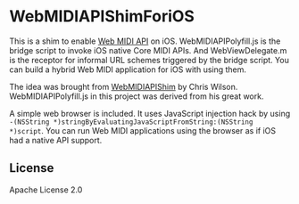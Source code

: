 WebMIDIAPIShimForiOS
====================
This is a shim to enable [Web MIDI API](https://dvcs.w3.org/hg/audio/raw-file/tip/midi/specification.html) on iOS. WebMIDIAPIPolyfill.js is the bridge script to invoke iOS native Core MIDI APIs. And WebViewDelegate.m is the receptor for informal URL schemes triggered by the bridge script. You can build a hybrid Web MIDI application for iOS with using them.

The idea was brought from [WebMIDIAPIShim](https://github.com/cwilso/WebMIDIAPIShim) by Chris Wilson. WebMIDIAPIPolyfill.js in this project was derived from his great work.

A simple web browser is included. It uses JavaScript injection hack by using `-(NSString *)stringByEvaluatingJavaScriptFromString:(NSString *)script`. You can run Web MIDI applications using the browser as if iOS had a native API support.

License
--------------------
Apache License 2.0
